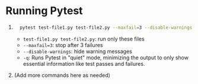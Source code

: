 # Running Pytest

1. ```bash
     pytest test-file1.py test-file2.py --maxfail=3 --disable-warnings -q
     ```
   - `test-file1.py test-file2.py`: run only these files
   - `--maxfail=3`: stop after 3 failures
   - `--disable-warnings`: hide warning messages
   - `-q`: Runs Pytest in "quiet" mode, minimizing the output to only show essential information like test passes and failures.

2. (Add more commands here as needed)

